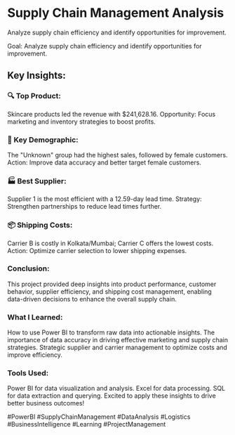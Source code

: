 # Supply Chain Management Analysis
Analyze supply chain efficiency and identify opportunities for improvement.

Goal: Analyze supply chain efficiency and identify opportunities for improvement.


## Key Insights:

### 🔍 Top Product:
Skincare products led the revenue with $241,628.16.
Opportunity: Focus marketing and inventory strategies to boost profits.


### 🎯 Key Demographic:
The "Unknown" group had the highest sales, followed by female customers.
Action: Improve data accuracy and better target female customers.


### 🏭 Best Supplier:
Supplier 1 is the most efficient with a 12.59-day lead time.
Strategy: Strengthen partnerships to reduce lead times further.


### 📦 Shipping Costs:
Carrier B is costly in Kolkata/Mumbai; Carrier C offers the lowest costs.
Action: Optimize carrier selection to lower shipping expenses.


### Conclusion:
This project provided deep insights into product performance, customer behavior, supplier efficiency, and shipping cost management, enabling data-driven decisions to enhance the overall supply chain.

### What I Learned:
How to use Power BI to transform raw data into actionable insights.
The importance of data accuracy in driving effective marketing and supply chain strategies.
Strategic supplier and carrier management to optimize costs and improve efficiency.


### Tools Used:
Power BI for data visualization and analysis.
Excel for data processing.
SQL for data extraction and querying.
Excited to apply these insights to drive better business outcomes!

#PowerBI #SupplyChainManagement #DataAnalysis #Logistics #BusinessIntelligence #Learning #ProjectManagement
